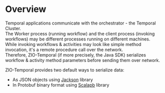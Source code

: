 # Overview

<head>
  <meta charset="UTF-8" />
  <meta name="description" content="ZIO Temporal serialization" />
  <meta name="keywords" content="ZIO Temporal serialization, Scala Temporal serialization" />
</head>

Temporal applications communicate with the orchestrator - the Temporal Cluster.  
The Worker process (running workflow) and the client process (invoking workflows) may be different processes running on different machines.  
While invoking workflows & activities may look like simple method invocation, it's a remote procedure call over the network.  
Therefore, ZIO-Temporal (if more precisely, the Java SDK) serializes workflow & activity method parameters before sending them over network.

ZIO-Temporal provides two default ways to serialize data:
- As JSON objects using [Jackson](https://github.com/FasterXML/jackson-module-scala) library
- In Protobuf binary format using [Scalapb](https://scalapb.github.io/) library
